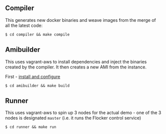 ## Compiler

This generates new docker binaries and weave images from the merge of all the latest code:

```
$ cd compiler && make compile
```

## Amibuilder

This uses vagrant-aws to install dependencies and inject the binaries created by the compiler.  It then creates a new AMI from the instance.

First - [install and configure](amibuilder)

```
$ cd amibuilder && make build
```

## Runner

This uses vagrant-aws to spin up 3 nodes for the actual demo - one of the 3 nodes is designated `master` (i.e. it runs the Flocker control service)

```
$ cd runner && make run
```
